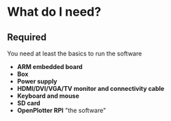 # What do I need?

## Required
You need at least the basics to run the software
* **ARM embedded board**
* **Box**
* **Power supply**
* **HDMI/DVI/VGA/TV monitor and connectivity cable**
* **Keyboard and mouse**
* **SD card**
* **OpenPlotter RPI** "the software"